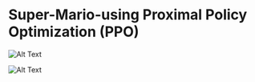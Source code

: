 # Super-Mario-using Proximal Policy Optimization (PPO)

![Alt Text](https://j.gifs.com/jZXwr5.gif)

![Alt Text](https://j.gifs.com/yoq4NW.gif)
